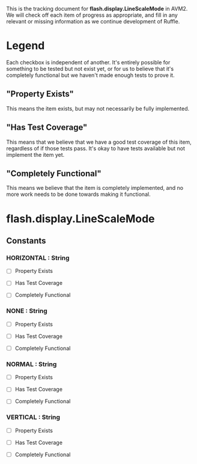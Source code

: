 This is the tracking document for **flash.display.LineScaleMode** in AVM2. We will check off each item of progress as appropriate, and fill in any relevant or missing information as we continue development of Ruffle.
# Legend

Each checkbox is independent of another. It's entirely possible for something to be tested but not exist yet, or for us to believe that it's completely functional but we haven't made enough tests to prove it.
## "Property Exists"

This means the item exists, but may not necessarily be fully implemented.
## "Has Test Coverage"

This means that we believe that we have a good test coverage of this item, regardless of if those tests pass. It's okay to have tests available but not implement the item yet.
## "Completely Functional"

This means we believe that the item is completely implemented, and no more work needs to be done towards making it functional.
# flash.display.LineScaleMode
## Constants
### HORIZONTAL : String

* [ ] Property Exists

* [ ] Has Test Coverage

* [ ] Completely Functional


### NONE : String

* [ ] Property Exists

* [ ] Has Test Coverage

* [ ] Completely Functional


### NORMAL : String

* [ ] Property Exists

* [ ] Has Test Coverage

* [ ] Completely Functional


### VERTICAL : String

* [ ] Property Exists

* [ ] Has Test Coverage

* [ ] Completely Functional